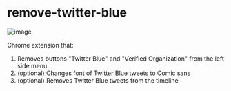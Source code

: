 # remove-twitter-blue
![image](https://user-images.githubusercontent.com/16981416/233802177-b1263345-ff46-4599-9cae-f337812535be.png)

Chrome extension that:
1. Removes buttons "Twitter Blue" and "Verified Organization" from the left side menu
2. (optional) Changes font of Twitter Blue tweets to Comic sans
3. (optional) Removes Twitter Blue tweets from the timeline

